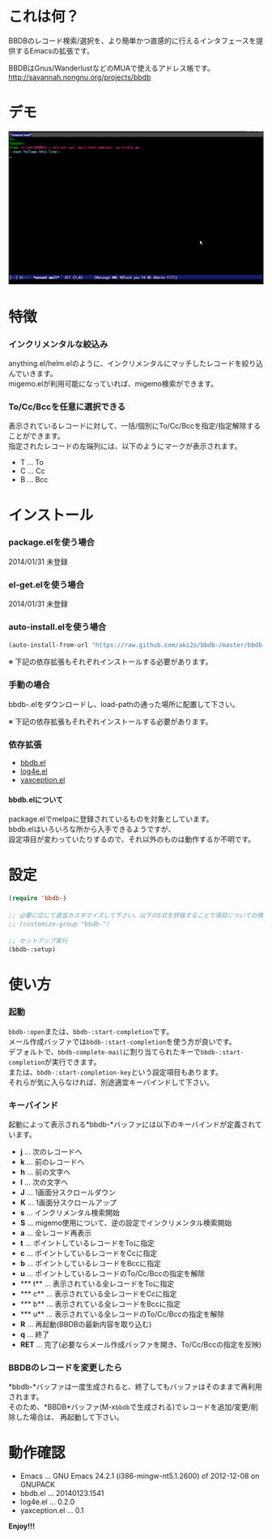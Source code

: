 これは何？
==========

BBDBのレコード検索/選択を、より簡単かつ直感的に行えるインタフェースを提供するEmacsの拡張です。  

BBDBはGnus/WanderlustなどのMUAで使えるアドレス帳です。  
http://savannah.nongnu.org/projects/bbdb


デモ
====

![demo](image/demo.gif)


特徴
====

### インクリメンタルな絞込み

anything.el/helm.elのように、インクリメンタルにマッチしたレコードを絞り込んでいきます。  
migemo.elが利用可能になっていれば、migemo検索ができます。  

### To/Cc/Bccを任意に選択できる

表示されているレコードに対して、一括/個別にTo/Cc/Bccを指定/指定解除することができます。  
指定されたレコードの左端列には、以下のようにマークが表示されます。  

* T ... To
* C ... Cc
* B ... Bcc


インストール
============

### package.elを使う場合

2014/01/31 未登録  

### el-get.elを使う場合

2014/01/31 未登録  

### auto-install.elを使う場合

```lisp
(auto-install-from-url "https://raw.github.com/aki2o/bbdb-/master/bbdb-.el")
```

※ 下記の依存拡張もそれぞれインストールする必要があります。  

### 手動の場合

bbdb-.elをダウンロードし、load-pathの通った場所に配置して下さい。  

※ 下記の依存拡張もそれぞれインストールする必要があります。  

### 依存拡張

* [bbdb.el](http://savannah.nongnu.org/projects/bbdb)
* [log4e.el](https://github.com/aki2o/log4e)
* [yaxception.el](https://github.com/aki2o/yaxception)

#### bbdb.elについて

package.elでmelpaに登録されているものを対象としています。  
bbdb.elはいろいろな所から入手できるようですが、  
設定項目が変わっていたりするので、それ以外のものは動作するか不明です。  


設定
====

```lisp
(require 'bbdb-)

;; 必要に応じて適宜カスタマイズして下さい。以下のS式を評価することで項目についての情報が得られます。
;; (customize-group "bbdb-")

;; セットアップ実行
(bbdb-:setup)
```


使い方
======

### 起動

`bbdb-:open`または、`bbdb-:start-completion`です。  
メール作成バッファでは`bbdb-:start-completion`を使う方が良いです。  
デフォルトで、`bbdb-complete-mail`に割り当てられたキーで`bbdb-:start-completion`が実行できます。  
または、`bbdb-:start-completion-key`という設定項目もあります。  
それらが気に入らなければ、別途適宜キーバインドして下さい。  

### キーバインド

起動によって表示される\*bbdb-\*バッファには以下のキーバインドが定義されています。  

* **j** ... 次のレコードへ
* **k** ... 前のレコードへ
* **h** ... 前の文字へ
* **l** ... 次の文字へ
* **J** ... 1画面分スクロールダウン
* **K** ... 1画面分スクロールアップ
* **s** ... インクリメンタル検索開始
* **S** ... migemo使用について、逆の設定でインクリメンタル検索開始
* **a** ... 全レコード再表示
* **t** ... ポイントしているレコードをToに指定
* **c** ... ポイントしているレコードをCcに指定
* **b** ... ポイントしているレコードをBccに指定
* **u** ... ポイントしているレコードのTo/Cc/Bccの指定を解除
* *** t** ... 表示されている全レコードをToに指定
* *** c** ... 表示されている全レコードをCcに指定
* *** b** ... 表示されている全レコードをBccに指定
* *** u** ... 表示されている全レコードのTo/Cc/Bccの指定を解除
* **R** ... 再起動(BBDBの最新内容を取り込む)
* **q** ... 終了
* **RET** ... 完了(必要ならメール作成バッファを開き、To/Cc/Bccの指定を反映)

### BBDBのレコードを変更したら

\*bbdb-\*バッファは一度生成されると、終了してもバッファはそのままで再利用されます。  
そのため、\*BBDB\*バッファ(M-x`bbdb`で生成される)でレコードを追加/変更/削除した場合は、
再起動して下さい。


動作確認
========

* Emacs ... GNU Emacs 24.2.1 (i386-mingw-nt5.1.2600) of 2012-12-08 on GNUPACK
* bbdb.el ... 20140123.1541
* log4e.el ... 0.2.0
* yaxception.el ... 0.1


**Enjoy!!!**

